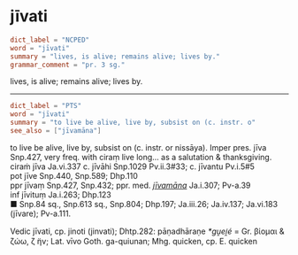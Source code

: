 # jīvati

``` toml
dict_label = "NCPED"
word = "jīvati"
summary = "lives, is alive; remains alive; lives by."
grammar_comment = "pr. 3 sg."
```

lives, is alive; remains alive; lives by.

--------------------

``` toml
dict_label = "PTS"
word = "jīvati"
summary = "to live be alive, live by, subsist on (c. instr. o"
see_also = ["jīvamāna"]
```

to live be alive, live by, subsist on (c. instr. or nissāya). Imper pres. jīva Snp.427, very freq. with ciraṃ live long… as a salutation & thanksgiving. ciraṁ jīva Ja.vi.337 c. jīvāhi Snp.1029 Pv.ii.3#33; c. jīvantu Pv.i.5#5  
pot jīve Snp.440, Snp.589; Dhp.110  
ppr jīvaṃ Snp.427, Snp.432; ppr. med. *[jīvamāna](jīvamāna.md)* Ja.i.307; Pv\-a.39  
inf jīvituṃ Ja.i.263; Dhp.123  
■ Snp.84 sq., Snp.613 sq., Snp.804; Dhp.197; Ja.iii.26; Ja.iv.137; Ja.vi.183 (jīvare); Pv\-a.111.

Vedic jīvati, cp. jinoti (jinvati); Dhtp.282: pāṇadhāraṇe *\*gṷei̯é* = Gr. βίομαι & ζώω, ζ ̈ην; Lat. vīvo Goth. ga\-quiunan; Mhg. quicken, cp. E. quicken

